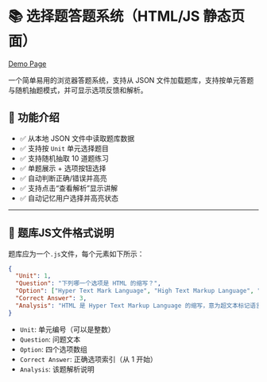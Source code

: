 # 📚 选择题答题系统（HTML/JS 静态页面）

[Demo Page](https://cangzihan.github.io/web_choice/)

一个简单易用的浏览器答题系统，支持从 JSON 文件加载题库，支持按单元答题与随机抽题模式，并可显示选项反馈和解析。

## 🔧 功能介绍

- ✅ 从本地 JSON 文件中读取题库数据
- ✅ 支持按 `Unit` 单元选择题目
- ✅ 支持随机抽取 10 道题练习
- ✅ 单题展示 + 选项按钮选择
- ✅ 自动判断正确/错误并高亮
- ✅ 支持点击“查看解析”显示讲解
- ✅ 自动记忆用户选择并高亮状态

---

## 📁 题库JS文件格式说明

题库应为一个`.js`文件，每个元素如下所示：

```json
{
  "Unit": 1,
  "Question": "下列哪一个选项是 HTML 的缩写？",
  "Option": ["Hyper Text Mark Language", "High Text Markup Language", "Hyper Text Markup Language", "Hyperlink Text Management Language"],
  "Correct Answer": 3,
  "Analysis": "HTML 是 Hyper Text Markup Language 的缩写，意为超文本标记语言，用于构建网页结构。"
}
```

- `Unit`: 单元编号（可以是整数）
- `Question`: 问题文本
- `Option`: 四个选项数组
- `Correct Answer`: 正确选项索引（从 1 开始）
- `Analysis`: 该题解析说明
